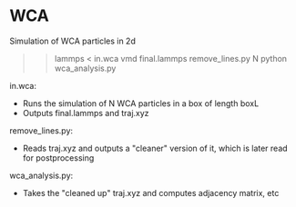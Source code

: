 # WCA
Simulation of WCA particles in 2d
>> lammps < in.wca
>> vmd final.lammps 
>> remove_lines.py N
>> python wca_analysis.py

in.wca:
   - Runs the simulation of N WCA particles in a box of length boxL
   - Outputs final.lammps and traj.xyz 
   
remove_lines.py:
   - Reads traj.xyz and outputs a "cleaner" version of it, which is later read for postprocessing 

wca_analysis.py:
   - Takes the "cleaned up" traj.xyz and computes adjacency matrix, etc




